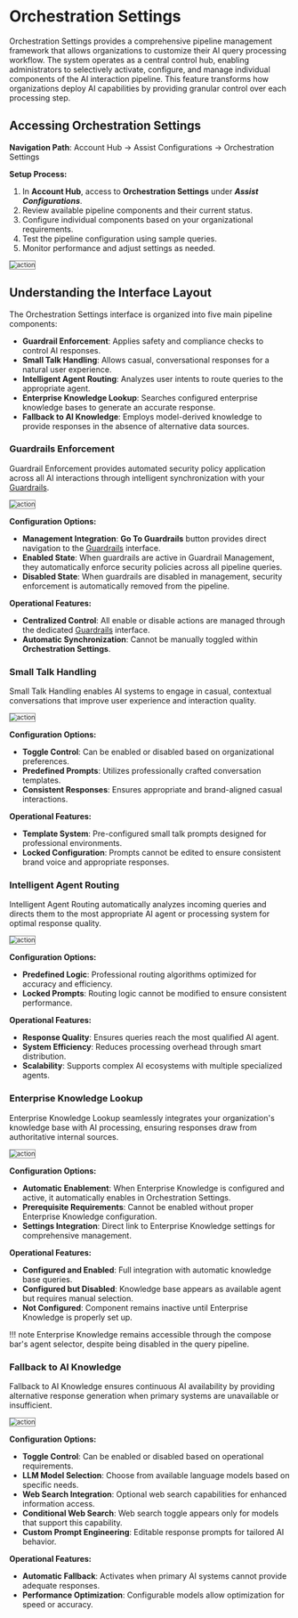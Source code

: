 # Orchestration Settings

Orchestration Settings provides a comprehensive pipeline management framework that allows organizations to customize their AI query processing workflow. The system operates as a central control hub, enabling administrators to selectively activate, configure, and manage individual components of the AI interaction pipeline. This feature transforms how organizations deploy AI capabilities by providing granular control over each processing step.

## **Accessing Orchestration Settings**

**Navigation Path**: Account Hub → Assist Configurations → Orchestration Settings

**Setup Process:**

1. In **Account Hub**, access to **Orchestration Settings** under ***Assist Configurations***.
2. Review available pipeline components and their current status.
3. Configure individual components based on your organizational requirements.
4. Test the pipeline configuration using sample queries.
5. Monitor performance and adjust settings as needed.

<img src="../images/orchestration-settings.png" alt="action" title="action" style="border: 1px solid gray; zoom:80%;">

## **Understanding the Interface Layout**

The Orchestration Settings interface is organized into five main pipeline components:

* **Guardrail Enforcement**: Applies safety and compliance checks to control AI responses.
* **Small Talk Handling**: Allows casual, conversational responses for a natural user experience.
* **Intelligent Agent Routing**: Analyzes user intents to route queries to the appropriate agent.
* **Enterprise Knowledge Lookup**: Searches configured enterprise knowledge bases to generate an accurate response.
* **Fallback to AI Knowledge**: Employs model-derived knowledge to provide responses in the absence of alternative data sources.

### Guardrails Enforcement

Guardrail Enforcement provides automated security policy application across all AI interactions through intelligent synchronization with your [Guardrails](./guardrails.md).

<img src="../images/guardrails-enforcement.png" alt="action" title="action" style="border: 1px solid gray; zoom:80%;">

**Configuration Options:**

* **Management Integration**: **Go To Guardrails** button provides direct navigation to the [Guardrails](./guardrails.md) interface.
* **Enabled State**: When guardrails are active in Guardrail Management, they automatically enforce security policies across all pipeline queries.
* **Disabled State**: When guardrails are disabled in management, security enforcement is automatically removed from the pipeline.

**Operational Features:**

* **Centralized Control**: All enable or disable actions are managed through the dedicated [Guardrails](./guardrails.md) interface.
* **Automatic Synchronization**: Cannot be manually toggled within **Orchestration Settings**.

### Small Talk Handling

Small Talk Handling enables AI systems to engage in casual, contextual conversations that improve user experience and interaction quality.

<img src="../images/small-talk-handling.png" alt="action" title="action" style="border: 1px solid gray; zoom:80%;">

**Configuration Options:**

* **Toggle Control**: Can be enabled or disabled based on organizational preferences.
* **Predefined Prompts**: Utilizes professionally crafted conversation templates.
* **Consistent Responses**: Ensures appropriate and brand-aligned casual interactions.

**Operational Features:**

* **Template System**: Pre-configured small talk prompts designed for professional environments.
* **Locked Configuration**: Prompts cannot be edited to ensure consistent brand voice and appropriate responses.

### Intelligent Agent Routing

Intelligent Agent Routing automatically analyzes incoming queries and directs them to the most appropriate AI agent or processing system for optimal response quality.

<img src="../images/intelligent-agent.png" alt="action" title="action" style="border: 1px solid gray; zoom:80%;">

**Configuration Options:**

* **Predefined Logic**: Professional routing algorithms optimized for accuracy and efficiency.
* **Locked Prompts**: Routing logic cannot be modified to ensure consistent performance.

**Operational Features:**

* **Response Quality**: Ensures queries reach the most qualified AI agent.
* **System Efficiency**: Reduces processing overhead through smart distribution.
* **Scalability**: Supports complex AI ecosystems with multiple specialized agents.

### Enterprise Knowledge Lookup

Enterprise Knowledge Lookup seamlessly integrates your organization's knowledge base with AI processing, ensuring responses draw from authoritative internal sources.

<img src="../images/enterprise-knowledge.png" alt="action" title="action" style="border: 1px solid gray; zoom:80%;">

**Configuration Options:**

* **Automatic Enablement**: When Enterprise Knowledge is configured and active, it automatically enables in Orchestration Settings.
* **Prerequisite Requirements**: Cannot be enabled without proper Enterprise Knowledge configuration.
* **Settings Integration**: Direct link to Enterprise Knowledge settings for comprehensive management.

**Operational Features:**

* **Configured and Enabled**: Full integration with automatic knowledge base queries.
* **Configured but Disabled**: Knowledge base appears as available agent but requires manual selection.
* **Not Configured**: Component remains inactive until Enterprise Knowledge is properly set up.

!!! note
    Enterprise Knowledge remains accessible through the compose bar's agent selector, despite being disabled in the query pipeline.

### Fallback to AI Knowledge

Fallback to AI Knowledge ensures continuous AI availability by providing alternative response generation when primary systems are unavailable or insufficient.

<img src="../images/fallback-ai.png" alt="action" title="action" style="border: 1px solid gray; zoom:80%;">

**Configuration Options:**

* **Toggle Control**: Can be enabled or disabled based on operational requirements.
* **LLM Model Selection**: Choose from available language models based on specific needs.
* **Web Search Integration**: Optional web search capabilities for enhanced information access.
* **Conditional Web Search**: Web search toggle appears only for models that support this capability.
* **Custom Prompt Engineering**: Editable response prompts for tailored AI behavior.

**Operational Features:**

* **Automatic Fallback**: Activates when primary AI systems cannot provide adequate responses.
* **Performance Optimization**: Configurable models allow optimization for speed or accuracy.